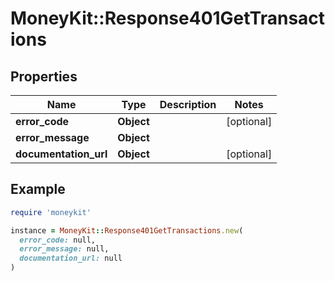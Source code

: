 # MoneyKit::Response401GetTransactions

## Properties

| Name | Type | Description | Notes |
| ---- | ---- | ----------- | ----- |
| **error_code** | **Object** |  | [optional] |
| **error_message** | **Object** |  |  |
| **documentation_url** | **Object** |  | [optional] |

## Example

```ruby
require 'moneykit'

instance = MoneyKit::Response401GetTransactions.new(
  error_code: null,
  error_message: null,
  documentation_url: null
)
```


